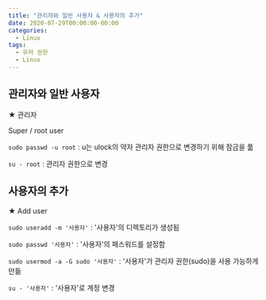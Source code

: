 ```yaml
---
title: "관리자와 일반 사용자 & 사용자의 추가"
date: 2020-07-29T00:00:00-00:00
categories:
  - Linux
tags:
  - 유저 권한
  - Linux
---
```


## 관리자와 일반 사용자

★ 관리자

Super / root user

`sudo passwd -u root` : u는 ulock의 약자
                        관리자 권한으로 변경하기 위해 잠금을 풂

`su - root` : 관리자 권한으로 변경


## 사용자의 추가

★ Add user

`sudo useradd -m '사용자'` : '사용자'의 디렉토리가 생성됨

`sudo passwd '사용자'` : '사용자'의 패스워드를 설정함

`sudo usermod -a -G sudo '사용자'` : '사용자'가 관리자 권한(sudo)을 사용 가능하게 만듦

`su - '사용자'` : '사용자'로 계정 변경
